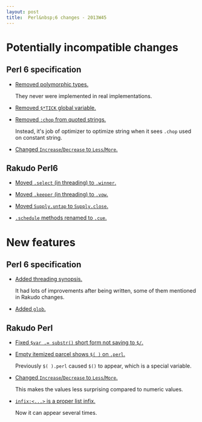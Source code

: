 ```yaml
---
layout: post
title:  Perl&nbsp;6 changes - 2013W45
---
```


Potentially incompatible changes
================================

Perl 6 specification
--------------------

* [Removed polymorphic types.](https://github.com/perl6/specs/commit/d8cd922a5a4c69e68f96867432b62cac2ba65e0a)

  They never were implemented in real implementations.

* [Removed `$*TICK` global variable.](https://github.com/perl6/specs/commit/0b52065aeee07739a5c26cbc3efb026eda1bf71b)

* [Removed `:chop` from quoted strings.](https://github.com/perl6/specs/commit/6d0e7610c7cb8fd75489dbd67af7bf6a9c83d55f)

  Instead, it's job of optimizer to optimize string when it sees
  `.chop` used on constant string.

* [Changed `Increase`/`Decrease` to `Less`/`More`.](https://github.com/perl6/specs/commit/5e2c420566a46af03937c95f6ed0d7051a29aba2)

Rakudo Perl6
------------

- [Moved `.select` (in threading) to `.winner`.](https://github.com/rakudo/rakudo/commit/9d8349250453ba0370845a2ce4a726609bd20ac7)

- [Moved `.keeper` (in threading) to `.vow`.](https://github.com/rakudo/rakudo/commit/186b4511251e884fae386e32a57d12d4f0fc054d)

- [Moved `Supply.untap` to `Supply.close`.](https://github.com/rakudo/rakudo/commit/6f360f5a0c2bd7346be6c126e1aa2595e7291d79)

- [`.schedule` methods renamed to `.cue`.](https://github.com/rakudo/rakudo/commit/d2cc29879c4d9009b03f91dab35d142e936e145e)

New features
============

Perl 6 specification
--------------------

* [Added threading synopsis.](https://github.com/perl6/specs/commit/0b11765d37acafd8f074386423c1cae2b3e4e83b)

  It had lots of improvements after being written, some of them
  mentioned in Rakudo changes.

* [Added `glob`.](https://github.com/perl6/specs/commit/955852e867a01b73a5b32aeef820566440efb168)

Rakudo Perl
-----------

- [Fixed `$var .= substr()` short form not saving to `$/`.](https://github.com/rakudo/rakudo/commit/1d15c6e8dde9c5e3379b8eb8682b2ea51498e667)

- [Empty itemized parcel shows `$( )` on `.perl`.](https://github.com/rakudo/rakudo/commit/d916dbe88e33877858b9b242bc380b9d8f741115)

  Previously `$( ).perl` caused `$()` to appear, which is a special
  variable.

- [Changed `Increase`/`Decrease` to `Less`/`More`.](https://github.com/rakudo/rakudo/commit/132a970753c6e4bd43f2a25dc8e4ac484e9039f5)

  This makes the values less surprising compared to numeric values.

- [`infix:<...>` is a proper list infix.](https://github.com/rakudo/rakudo/commit/cab74042762161b17e20b5da23173956d96fe4ce)

  Now it can appear several times.
